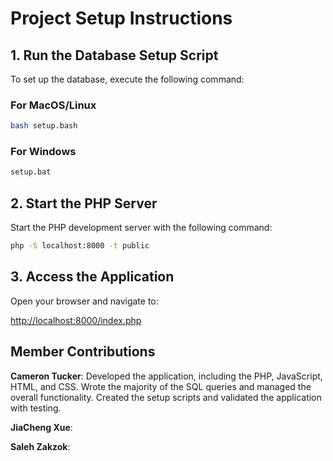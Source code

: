 # Project Setup Instructions

## 1. Run the Database Setup Script

To set up the database, execute the following command:

### For MacOS/Linux

```bash
bash setup.bash
```

### For Windows

```bash
setup.bat
```

## 2. Start the PHP Server

Start the PHP development server with the following command:

```bash
php -S localhost:8000 -t public
```

## 3. Access the Application

Open your browser and navigate to:

[http://localhost:8000/index.php](http://localhost:8000/index.php)

## Member Contributions

**Cameron Tucker**: Developed the application, including the PHP, JavaScript, HTML, and CSS. Wrote the majority of the SQL queries and managed the overall functionality. Created the setup scripts and validated the application with testing.

**JiaCheng Xue**: 

**Saleh Zakzok**: 
